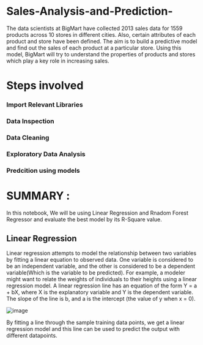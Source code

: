 # Sales-Analysis-and-Prediction-
The data scientists at BigMart have collected 2013 sales data for 1559 products across 10 stores in different cities. Also, certain attributes of each product and store have been defined. The aim is to build a predictive model and find out the sales of each product at a particular store. Using this model, BigMart will try to understand the properties of products and stores which play a key role in increasing sales.
# Steps involved 
### Import Relevant Libraries
### Data Inspection
### Data Cleaning
### Exploratory Data Analysis
### Predcition using models

# SUMMARY : 
In this notebook, We will be using Linear Regression and Rnadom Forest Regressor and evaluate the best model by its R-Square value. 

## Linear Regression 
Linear regression attempts to model the relationship between two variables by fitting a linear equation to observed data. One variable is considered to be an independent variable, and the other is considered to be a dependent variable(Which is the variable to be predicted). For example, a modeler might want to relate the weights of individuals to their heights using a linear regression model.
A linear regression line has an equation of the form Y = a + bX, where X is the explanatory variable and Y is the dependent variable. The slope of the line is b, and a is the intercept (the value of y when x = 0).

![image](https://user-images.githubusercontent.com/79453056/139523935-25d9db93-b579-4365-9f39-9b3be5252aea.png)

By fitting a line through the sample training data points, we get a linear regression model and this line can be used to predict the output with different datapoints. 
